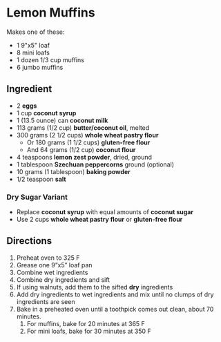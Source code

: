 # Lemon Muffins

Makes one of these:

- 1 9"x5" loaf
- 8 mini loafs
- 1 dozen 1/3 cup muffins
- 6 jumbo muffins

## Ingredient

- 2 **eggs**
- 1 cup **coconut syrup**
- 1 (13.5 ounce) can **coconut milk**
- 113 grams (1/2 cup) **butter/coconut oil**, melted
- 300 grams (2 1/2 cups) **whole wheat pastry flour**
    - Or 180 grams (1 1/2 cups) **gluten-free flour**
    - And 64 grams (1/2 cup) **coconut flour**
- 4 teaspoons **lemon zest powder**, dried, ground
- 1 tablespoon **Szechuan peppercorns** ground (optional)
- 10 grams (1 tablespoon) **baking powder**
- 1/2 teaspoon **salt**

### Dry Sugar Variant

- Replace **coconut syrup** with equal amounts of **coconut sugar**
- Use 2 cups **whole wheat pastry flour** or **gluten-free flour**

## Directions

1. Preheat oven to 325 F
1. Grease one 9”x5” loaf pan
1. Combine wet ingredients
1. Combine dry ingredients and sift
1. If using walnuts, add them to the sifted **dry** ingredients
1. Add dry ingredients to wet ingredients and mix until no clumps of dry ingredients are seen
1. Bake in a preheated oven until a toothpick comes out clean, about 70 minutes.
    1. For muffins, bake for 20 minutes at 365 F
    1. For mini loafs, bake for 30 minutes at 350 F
